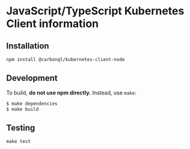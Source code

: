 # JavaScript/TypeScript Kubernetes Client information

## Installation

```sh
npm install @carbonql/kubernetes-client-node
```

## Development

To build, **do not use npm directly.** Instead, use `make`:

```sh
$ make dependencies
$ make build
```

## Testing

```console
make test
```

